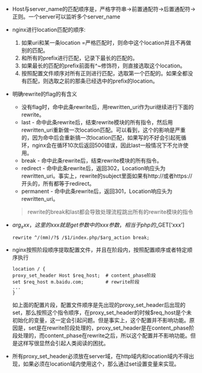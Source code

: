 * Host与server_name的匹配顺序是，严格字符串->前置通配符->后置通配符->正则。一个server可以监听多个server_name
* nginx进行location匹配的顺序:

    1. 如果uri和某一条location =严格匹配时，则命中这个location并且不再做别的匹配。
    2. 和所有的prefix进行匹配，记录下最长的匹配的。
    3. 如果最长的匹配的prefix前面有^~修饰符，则直接选取这个location。
    4. 按照配置文件顺序对所有正则进行匹配，选取第一个匹配的。如果全都没有匹配，则选取之前的那条已经选中的prefix的location。

* 明确rewrite的flag的有含义

    * 没有flag时，命中此条rewrite后，用rewritten_uri作为uri继续进行下面的rewrite。
    * last - 命中此条rewrite后，结束rewrite模块的所有指令，然后用rewritten_uri重新做一次location匹配。可以看到，这个的影响是严重的，因为命中后会重新搞一次location匹配，如果写的不好会引起死循环，nginx会在循环10次后返回500错误，因此last一般情况下不允许使用。
    * break - 命中此条rewrite后，结束rewrite模块的所有指令。
    * redirect - 命中此条rewrite后，返回302，Location响应头为rewritten_uri。事实上，rewrite的subject里面如果有http://或者https://开头的，所有都等于redirect。
    * permanent - 命中此条rewrite后，返回301，Location响应头为rewritten_uri。

    > rewrite的break和last都会导致处理流程跳出所有的rewrite模块的指令

* $arg_xxx，这里的xxx就是get参数中的xxx参数，相当于php的$_GET[‘xxx’]

    ```nginx
    rewrite ^/(mm)/?$ /$1/index.php/$arg_action break;
    ```

* nginx按照阶段顺序提取配置文件，并且在阶段内，按照配置顺序或者特定顺序执行

    ```nginx
    location / {
    proxy_set_header Host $req_host;  # content_phase阶段
    set $req_host m.baidu.com;        # rewrite阶段
    ...
    }
    ```

    如上面的配置片段，配置文件顺序是先出现的proxy_set_header后出现的set，那么按照这个指令顺序，在proxy_set_header的时候$req_host是个未初始化的变量，这一定会引起问题。但是事实上，这个配置并不影响功能。原因是，set是在rewrite阶段处理的，proxy_set_header是在content_phase阶段处理的，而content_phase在rewrite之后，所以这个配置并不影响功能。但是这样写很显然会引起人类阅读的困扰。

* 所有proxy_set_header必须放在server域，在http域内和location域内不得出现，如果必须在location域内使用这个，那么通过set设置变量来实现。